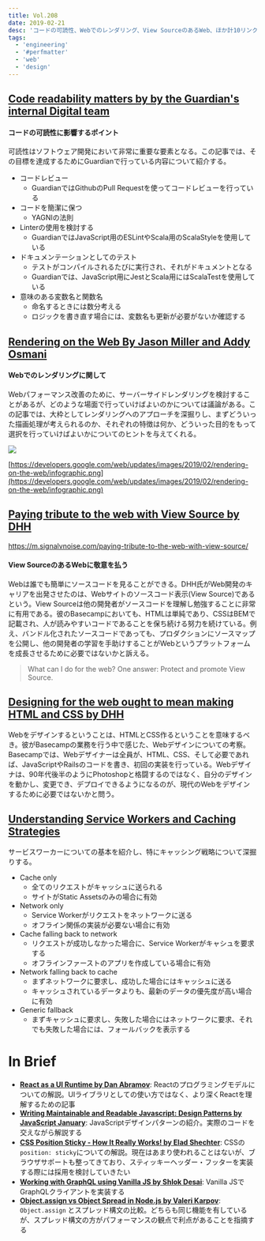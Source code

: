 ```yaml
---
title: Vol.208
date: 2019-02-21
desc: 'コードの可読性、Webでのレンダリング、View SourceのあるWeb、ほか計10リンク'
tags:
  - 'engineering'
  - '#perfmatter'
  - 'web'
  - 'design'
---
```


## [Code readability matters by by the Guardian's internal Digital team](https://www.theguardian.com/info/2019/jan/29/code-readability-matters)

#### コードの可読性に影響するポイント
可読性はソフトウェア開発において非常に重要な要素となる。この記事では、その目標を達成するためにGuardianで行っている内容について紹介する。

- コードレビュー
  - GuardianではGithubのPull Requestを使ってコードレビューを行っている
- コードを簡潔に保つ
  - YAGNIの法則
- Linterの使用を検討する
  - GuardianではJavaScript用のESLintやScala用のScalaStyleを使用している
- ドキュメンテーションとしてのテスト
  - テストがコンパイルされるたびに実行され、それがドキュメントとなる
  - Guardianでは、JavaScript用にJestとScala用にはScalaTestを使用している
- 意味のある変数名と関数名
  - 命名するときには数分考える
  - ロジックを書き直す場合には、変数名も更新が必要がないか確認する

## [Rendering on the Web By Jason Miller and Addy Osmani](https://developers.google.com/web/updates/2019/02/rendering-on-the-web)

#### Webでのレンダリングに関して

Webパフォーマンス改善のために、サーバーサイドレンダリングを検討することがあるが、どのような場面で行っていけばよいのかについては議論がある。この記事では、大枠としてレンダリングへのアプローチを深掘りし、まずどういった描画処理が考えられるのか、それぞれの特徴は何か、どういった目的をもって選択を行っていけばよいかについてのヒントを与えてくれる。

![](https://developers.google.com/web/updates/images/2019/02/rendering-on-the-web/infographic.png)

[https://developers.google.com/web/updates/images/2019/02/rendering-on-the-web/infographic.png](https://developers.google.com/web/updates/images/2019/02/rendering-on-the-web/infographic.png)

## [Paying tribute to the web with View Source by DHH](https://m.signalvnoise.com/paying-tribute-to-the-web-with-view-source/)
https://m.signalvnoise.com/paying-tribute-to-the-web-with-view-source/

#### View SourceのあるWebに敬意を払う

Webは誰でも簡単にソースコードを見ることができる。DHH氏がWeb開発のキャリアを出発させたのは、Webサイトのソースコード表示(View Source)であるという。View Sourceは他の開発者がソースコードを理解し勉強することに非常に有用である。彼のBasecampにおいても、HTMLは単純であり、CSSはBEMで記載され、人が読みやすいコードであることを保ち続ける努力を続けている。例え、バンドル化されたソースコードであっても、プロダクションにソースマップを公開し、他の開発者の学習を手助けすることがWebというプラットフォームを成長させるために必要ではないかと訴える。

> What can I do for the web? One answer: Protect and promote View Source.

## [Designing for the web ought to mean making HTML and CSS by DHH](https://m.signalvnoise.com/designing-for-the-web-ought-to-mean-making-html-and-css/)

Webをデザインするということは、HTMLとCSS作るということを意味するべき。彼がBasecampの業務を行う中で感じた、Webデザインについての考察。Basecampでは、Webデザイナーは全員が、HTML、CSS、そして必要であれば、JavaScriptやRailsのコードを書き、初回の実装を行っている。Webデザイナは、90年代後半のようにPhotoshopと格闘するのではなく、自分のデザインを動かし、変更でき、デプロイできるようになるのが、現代のWebをデザインするために必要ではないかと問う。

## [Understanding Service Workers and Caching Strategies](https://blog.bitsrc.io/understanding-service-workers-and-caching-strategies-a6c1e1cbde03)

サービスワーカーについての基本を紹介し、特にキャッシング戦略について深掘りする。

- Cache only
  - 全てのリクエストがキャッシュに送られる
  - サイトがStatic Assetsのみの場合に有効
- Network only
  - Service Workerがリクエストをネットワークに送る
  - オフライン関係の実装が必要ない場合に有効
- Cache falling back to network
  - リクエストが成功しなかった場合に、Service Workerがキャシュを要求する
  - オフラインファーストのアプリを作成している場合に有効
- Network falling back to cache
  - まずネットワークに要求し、成功した場合にはキャッシュに送る
  - キャッシュされているデータよりも、最新のデータの優先度が高い場合に有効
- Generic fallback
  - まずキャッシュに要求し、失敗した場合にはネットワークに要求、それでも失敗した場合には、フォールバックを表示する

# In Brief
- [**React as a UI Runtime by Dan Abramov**](https://overreacted.io/react-as-a-ui-runtime/): Reactのプログラミングモデルについての解説。UIライブラリとしての使い方ではなく、より深くReactを理解するための記事
- [**Writing Maintainable and Readable Javascript: Design Patterns by JavaScript January**](https://www.javascriptjanuary.com/blog/writing-maintainable-and-readable-javascript-design-patterns): JavaScriptデザインパターンの紹介。実際のコードを交えながら解説する
- [**CSS Position Sticky - How It Really Works! by Elad Shechter**](https://medium.com/@elad/css-position-sticky-how-it-really-works-54cd01dc2d46): CSSの `position: sticky`についての解説。現在はあまり使われることはないが、ブラウザサポートも整ってきており、スティッキーヘッダー・フッターを実装する際には採用を検討していきたい
- [**Working with GraphQL using Vanilla JS by Shlok Desai**](https://medium.com/walmartlabs/writing-a-graphql-client-in-vanilla-js-d2a09aee7c6c): Vanilla JSでGraphQLクライアントを実装する
- [**Object.assign vs Object Spread in Node.js by Valeri Karpov**](http://thecodebarbarian.com/object-assign-vs-object-spread.html): `Object.assign`  とスプレッド構文の比較。どちらも同じ機能を有しているが、スプレッド構文の方がパフォーマンスの観点で利点があることを指摘する

